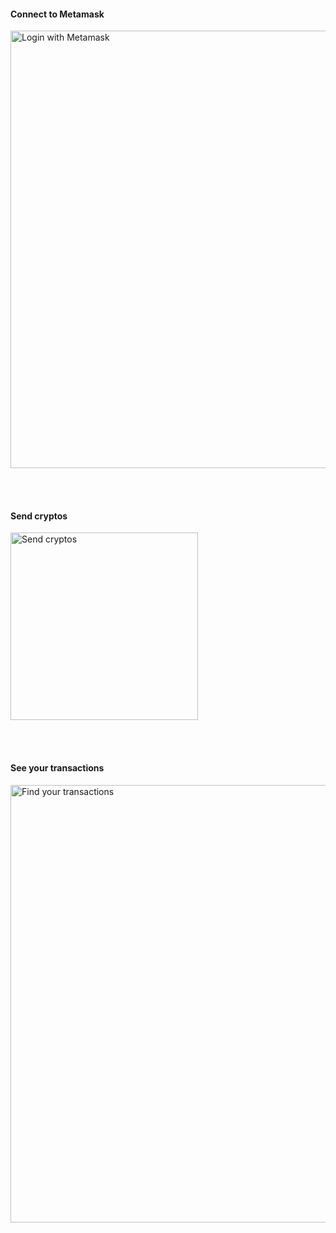 <h4>Connect to Metamask</h4>
<img width="700" alt="Login with Metamask" src="https://user-images.githubusercontent.com/104831958/210977998-644660aa-04c8-4164-904c-c87d8f199caf.png">

</br></br>

<h4>Send cryptos</h4>
<img width="300" alt="Send cryptos" src="https://user-images.githubusercontent.com/104831958/210978149-ded0e38c-3c40-42c8-8e8a-3ccf2affd526.png">

</br></br>

<h4>See your transactions</h4>
<img width="700" alt="Find your transactions" src="https://user-images.githubusercontent.com/104831958/210978385-482ea97b-6cd3-4c33-8a07-da508c45407a.png">


